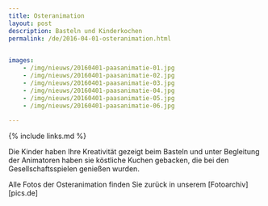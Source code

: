 ```yaml
---
title: Osteranimation
layout: post
description: Basteln und Kinderkochen
permalink: /de/2016-04-01-osteranimation.html

    
images: 
    - /img/nieuws/20160401-paasanimatie-01.jpg
    - /img/nieuws/20160401-paasanimatie-02.jpg
    - /img/nieuws/20160401-paasanimatie-03.jpg
    - /img/nieuws/20160401-paasanimatie-04.jpg
    - /img/nieuws/20160401-paasanimatie-05.jpg
    - /img/nieuws/20160401-paasanimatie-06.jpg
    
---
```


{% include links.md %}

Die Kinder haben Ihre Kreativität gezeigt beim Basteln und unter Begleitung der Animatoren haben sie köstliche Kuchen gebacken, die bei den Gesellschaftsspielen genießen wurden. 

Alle Fotos der Osteranimation finden Sie zurück in unserem [Fotoarchiv][pics.de]



